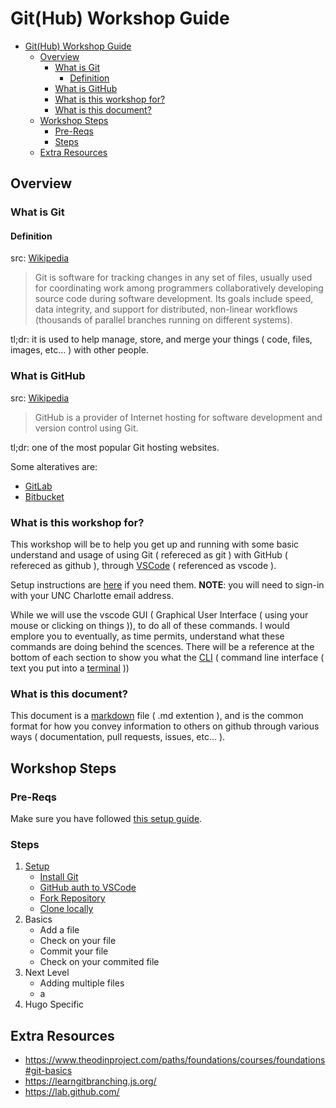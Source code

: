 
# Git(Hub) Workshop Guide

- [Git(Hub) Workshop Guide](#github-workshop-guide)
  - [Overview](#overview)
    - [What is Git](#what-is-git)
      - [Definition](#definition)
    - [What is GitHub](#what-is-github)
    - [What is this workshop for?](#what-is-this-workshop-for)
    - [What is this document?](#what-is-this-document)
  - [Workshop Steps](#workshop-steps)
    - [Pre-Reqs](#pre-reqs)
    - [Steps](#steps)
  - [Extra Resources](#extra-resources)

## Overview

### What is Git

#### Definition

src: [Wikipedia](https://en.wikipedia.org/wiki/Git)
> Git is software for tracking changes in any set of files, usually used for coordinating work among programmers collaboratively developing source code during software development. Its goals include speed, data integrity, and support for distributed, non-linear workflows (thousands of parallel branches running on different systems).

tl;dr: it is used to help manage, store, and merge your things ( code, files, images, etc... ) with other people.

### What is GitHub

src: [Wikipedia](https://en.wikipedia.org/wiki/GitHub)
> GitHub is a provider of Internet hosting for software development and version control using Git.

tl;dr: one of the most popular Git hosting websites.

Some alteratives are:

- [GitLab](https://gitlab.com/)
- [Bitbucket](https://bitbucket.org/)

### What is this workshop for?

This workshop will be to help you get up and running with some basic understand and usage of using Git ( refereced as git ) with GitHub ( refereced as github ), through [VSCode](https://code.visualstudio.com/) ( referenced as vscode ).

Setup instructions are [here](https://drive.google.com/file/d/1_xeNWd3DUjafba5Dbd-EzAtfL_CfntuS/view?usp=sharing) if you need them.
**NOTE**: you will need to sign-in with your UNC Charlotte email address.

While we will use the vscode GUI ( Graphical User Interface ( using your mouse or clicking on things )), to do all of these commands.
I would emplore you to eventually, as time permits, understand what these commands are doing behind the scences.
There will be a reference at the bottom of each section to show you what the [CLI](https://en.wikipedia.org/wiki/Command-line_interface) ( command line interface ( text you put into a [terminal](https://en.wikipedia.org/wiki/Terminal#Software) ))

### What is this document?

This document is a [markdown](https://guides.github.com/features/mastering-markdown/) file ( .md extention ), and is the common format for how you convey information to others on github through various ways ( documentation, pull requests, issues, etc... ).

## Workshop Steps

### Pre-Reqs

Make sure you have followed [this setup guide](https://drive.google.com/file/d/1_xeNWd3DUjafba5Dbd-EzAtfL_CfntuS/view?usp=sharing).

### Steps

1. [Setup](/00-setup/)
   - [Install Git](/00-setup/#install-git)
   - [GitHub auth to VSCode](/00-setup/#github-auth-to-vscode)
   - [Fork Repository](/00-setup/#fork-repository)
   - [Clone locally](/00-setup/#clone-locally)
2. Basics
   - Add a file
   - Check on your file
   - Commit your file
   - Check on your commited file
3. Next Level
   - Adding multiple files
   - a
4. Hugo Specific

## Extra Resources

- <https://www.theodinproject.com/paths/foundations/courses/foundations#git-basics>
- <https://learngitbranching.js.org/>
- <https://lab.github.com/>
